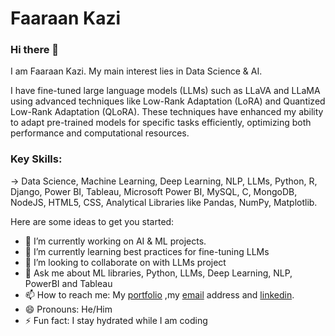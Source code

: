 # Faaraan Kazi

             

### Hi there 👋

I am Faaraan Kazi. My main interest lies in Data Science & AI.

I have fine-tuned large language models (LLMs) such as LLaVA and LLaMA using advanced techniques like Low-Rank Adaptation (LoRA) and Quantized Low-Rank Adaptation (QLoRA). These techniques have enhanced my ability to adapt pre-trained models for specific tasks efficiently, optimizing both performance and computational resources.

### Key Skills:
-> Data Science, Machine Learning, Deep Learning, NLP, LLMs, Python, R, Django, Power BI, Tableau, Microsoft Power BI, MySQL, C, MongoDB, NodeJS, HTML5, CSS, Analytical Libraries like Pandas, NumPy, Matplotlib.

Here are some ideas to get you started:

- 🔭 I’m currently working on AI & ML projects.
- 🌱 I’m currently learning best practices for fine-tuning LLMs
- 👯 I’m looking to collaborate on with LLMs project
- 💬 Ask me about ML libraries, Python, LLMs, Deep Learning, NLP, PowerBI and Tableau
- 📫 How to reach me: My [portfolio](https://faaraan1997.github.io/faaraankazi.github.io/) ,my [email](mailto:faaraankazi@gmail.com?subject=[GitHub]%20Source%20Han%20Sans) address and [linkedin](https://www.linkedin.com/in/faaraan-kazi-935892191).
- 😄 Pronouns: He/Him
- ⚡ Fun fact: I stay hydrated while I am coding

